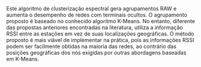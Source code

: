 Este algoritmo de clusterização espectral gera agrupamentos RAW e aumenta o desempenho de redes com terminais ocultos. O agrupamento proposto é baseado no conhecido algoritmo K-Means. No entanto, diferente das propostas anteriores encontradas na literatura, utiliza a informação RSSI entre as estações em vez de suas localizações geográficas. 
O método proposto é mais viável de implementar na prática, pois as informações RSSI podem ser facilmente obtidas na maioria das redes, ao contrário das posições geográficas dos nós exigidas por outras abordagens baseadas em K-Means.
